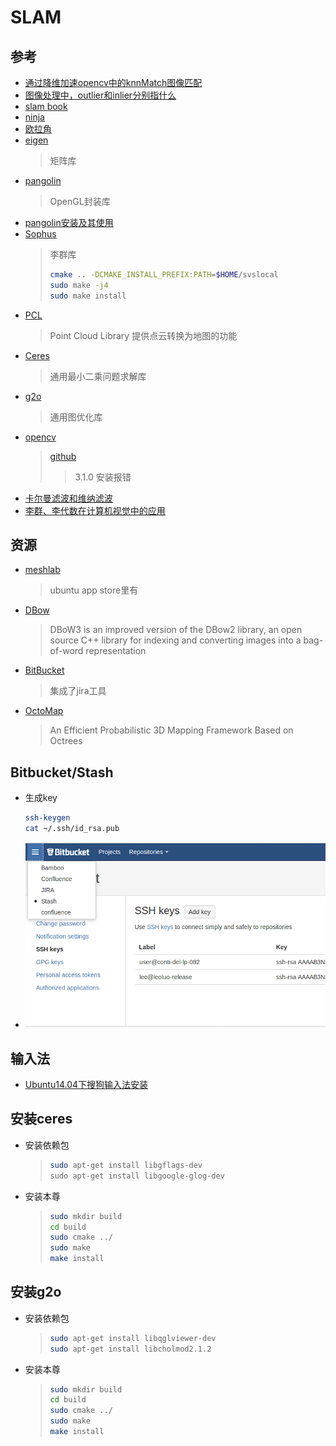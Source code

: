 # SLAM

## 参考

* [通过降维加速opencv中的knnMatch图像匹配](https://blog.csdn.net/yhyhbo/article/details/54620178c++)
* [图像处理中，outlier和inlier分别指什么](https://blog.csdn.net/daigualu/article/details/73866250)
* [slam book](https://github.com/gaoxiang12/slambook)
* [ninja](https://www.jianshu.com/p/d118615c1943)
* [欧拉角](https://blog.csdn.net/csxiaoshui/article/details/65437633)
* [eigen](http://eigen.tuxfamily.org/index.php?title-Main_Page)
  >矩阵库
* [pangolin](https://github.com/stevenlovegrove/Pangolin)
  >OpenGL封装库
* [pangolin安装及其使用](https://blog.csdn.net/c602273091/article/details/65441315)
* [Sophus](https://github.com/strasdat/Sophus)
  >李群库
  >```bash
  > cmake .. -DCMAKE_INSTALL_PREFIX:PATH=$HOME/svslocal
  > sudo make -j4
  > sudo make install
  >```
* [PCL](http://pointclouds.org)
  >Point Cloud Library
  >提供点云转换为地图的功能
* [Ceres](https://github.com/ceres-solver/ceres-solver)
  >通用最小二乘问题求解库
* [g2o](https://github.com/RainerKuemmerle/g2o)
  >通用图优化库
* [opencv](https://opencv.org)
  >[github](https://github.com/opencv/opencv/tree/3.0.0)
  >> 3.1.0 安装报错
* [卡尔曼滤波和维纳滤波](https://blog.csdn.net/sillykog/article/details/78535767)
* [李群、李代数在计算机视觉中的应用](https://blog.csdn.net/x_r_su/article/details/52749616)

## 资源

* [meshlab](http://www.meshlab.net/)
  >ubuntu app store里有
* [DBow](https://github.com/rmsalinas/DBow3)
  >DBoW3 is an improved version of the DBow2 library, an open source C++ library for indexing and converting images into a bag-of-word representation
* [BitBucket](http://tech.it168.com/a2017/1026/3176/000003176180.shtml)
  >集成了jira工具
* [OctoMap](https://github.com/OctoMap/octomap)
  >An Efficient Probabilistic 3D Mapping Framework Based on Octrees

## Bitbucket/Stash

* 生成key

  ```bash
  ssh-keygen
  cat ~/.ssh/id_rsa.pub
  ```

* ![配置Stash](_images/Bitbucket_stash.png)

## 输入法

* [Ubuntu14.04下搜狗输入法安装](https://blog.csdn.net/u011006622/article/details/69281580)

## 安装ceres

* 安装依赖包
  >```bash
  >sudo apt-get install libgflags-dev
  >sudo apt-get install libgoogle-glog-dev
  >```
* 安装本尊
  >```bash
  >sudo mkdir build
  >cd build
  >sudo cmake ../
  >sudo make
  >make install
  >```  

## 安装g2o

* 安装依赖包
  >```bash
  >sudo apt-get install libqglviewer-dev
  >sudo apt-get install libcholmod2.1.2
  >```
* 安装本尊
  >```bash
  >sudo mkdir build
  >cd build
  >sudo cmake ../
  >sudo make
  >make install
  >```  